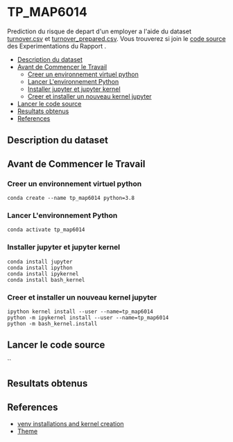 # TP_MAP6014
Prediction du risque de depart d'un employer a l'aide du dataset [turnover.csv](./datasets/turnover.csv) et [turnover_prepared.csv](./datasets/turnover_prepared.csv). Vous trouverez si join le [code source](./TP_MAP6009.ipynb) des Experimentations du Rapport .

- [Description du dataset](#description-du-dataset)
- [Avant de Commencer le Travail](#avant-de-commencer-le-travail)
    - [Creer un environnement virtuel python](#creer-un-environnement-virtuel-pythoncreer-)
    - [Lancer L'environnement Python](#lancer-lenvironnement-python)
    - [Installer jupyter et jupyter kernel](#installer-jupyter-et-jupyter-kernel)
    - [Creer et installer un nouveau kernel jupyter](#creer-et-installer-un-nouveau-kernel-jupyter)
- [Lancer le code source](#lancer-le-code-source)
- [Resultats obtenus](#resultats-obtenus)
- [References](#references)
## Description du dataset

## Avant de Commencer le Travail
### Creer un environnement virtuel python
`conda create --name tp_map6014 python=3.8`
### Lancer L'environnement Python 
`conda activate tp_map6014`
### Installer jupyter et jupyter kernel
```
conda install jupyter
conda install ipython
conda install ipykernel
conda install bash_kernel
```
### Creer et installer un nouveau kernel jupyter 
```
ipython kernel install --user --name=tp_map6014
python -m ipykernel install --user --name=tp_map6014
python -m bash_kernel.install
```
## Lancer le code source
``
## Resultats obtenus

## References
* [venv installations and kernel creation](https://medium.com/@WamiqRaza/how-to-create-virtual-environment-jupyter-kernel-python-6836b50f4bf4)
* [Theme](./theme/AdobeColor-My%20Color%20Theme-3.jpeg)